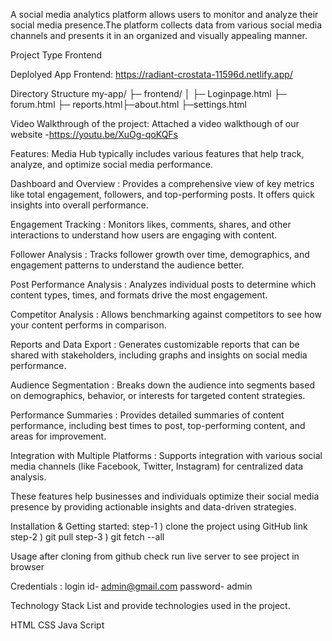 A social media analytics platform allows users to monitor and analyze their social media presence.The platform collects data from various social media channels and presents it in an organized and visually appealing manner.

Project Type Frontend

Deplolyed App Frontend: https://radiant-crostata-11596d.netlify.app/

Directory Structure my-app/ ├─ frontend/ │ ├─ Loginpage.html ├─ forum.html ├─ reports.html├─about.html ├─settings.html

Video Walkthrough of the project:
Attached a video walkthough of our website -https://youtu.be/XuOg-qoKQFs

Features: Media Hub typically includes various features that help track, analyze, and optimize social media performance.

Dashboard and Overview : Provides a comprehensive view of key metrics like total engagement, followers, and top-performing posts. It offers quick insights into overall performance.

Engagement Tracking : Monitors likes, comments, shares, and other interactions to understand how users are engaging with content.

Follower Analysis : Tracks follower growth over time, demographics, and engagement patterns to understand the audience better.

Post Performance Analysis : Analyzes individual posts to determine which content types, times, and formats drive the most engagement.

Competitor Analysis : Allows benchmarking against competitors to see how your content performs in comparison.

Reports and Data Export : Generates customizable reports that can be shared with stakeholders, including graphs and insights on social media performance.

Audience Segmentation : Breaks down the audience into segments based on demographics, behavior, or interests for targeted content strategies.

Performance Summaries : Provides detailed summaries of content performance, including best times to post, top-performing content, and areas for improvement.

Integration with Multiple Platforms : Supports integration with various social media channels (like Facebook, Twitter, Instagram) for centralized data analysis.

These features help businesses and individuals optimize their social media presence by providing actionable insights and data-driven strategies.

Installation & Getting started:
step-1 ) clone the project using GitHub link step-2 ) git pull step-3 ) git fetch --all

Usage
after cloning from github check run live server to see project in browser

Credentials :
login id- admin@gmail.com password- admin

Technology Stack
List and provide technologies used in the project.

HTML
CSS
Java Script
